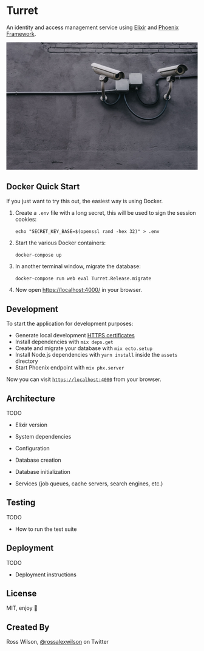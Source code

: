 # Turret

An identity and access management service using [Elixir](https://elixir-lang.org/) and [Phoenix Framework](https://www.phoenixframework.org/).

![](./docs/images/scott-webb-unsplash.jpg)

## Docker Quick Start

If you just want to try this out, the easiest way is using Docker.

1. Create a `.env` file with a long secret, this will be used to sign the session cookies:

   `echo "SECRET_KEY_BASE=$(openssl rand -hex 32)" > .env`

1. Start the various Docker containers:

   `docker-compose up`

1. In another terminal window, migrate the database:

   `docker-compose run web eval Turret.Release.migrate`

1. Now open [https://localhost:4000/](https://localhost:4000/) in your browser.

## Development

To start the application for development purposes:

- Generate local development [HTTPS certificates](./docs/local_ssl.md)
- Install dependencies with `mix deps.get`
- Create and migrate your database with `mix ecto.setup`
- Install Node.js dependencies with `yarn install` inside the `assets` directory
- Start Phoenix endpoint with `mix phx.server`

Now you can visit [`https://localhost:4000`](https://localhost:4000) from your browser.

## Architecture

TODO

- Elixir version

- System dependencies

- Configuration

- Database creation

- Database initialization

- Services (job queues, cache servers, search engines, etc.)

## Testing

TODO

- How to run the test suite

## Deployment

TODO

- Deployment instructions

## License

MIT, enjoy 👋

## Created By

Ross Wilson, [@rossalexwilson](https://twitter.com/rossalexwilson) on Twitter
